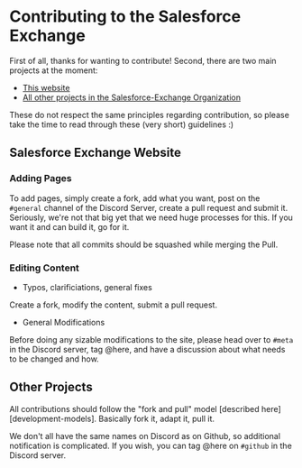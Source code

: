 # Contributing to the Salesforce Exchange

First of all, thanks for wanting to contribute!
Second, there are two main projects at the moment:

- [This website](#salesforce-exchange-website)
- [All other projects in the Salesforce-Exchange Organization](#other-projects)

These do not respect the same principles regarding contribution, so please take the time to read through these (very short) guidelines :)


## Salesforce Exchange Website
[salesforce-exchange-website]: #salesforce-exchange-website

### Adding Pages

To add pages, simply create a fork, add what you want, post on the `#general` channel of the Discord Server, create a pull request and submit it.
Seriously, we're not that big yet that we need huge processes for this.
If you want it and can build it, go for it.

Please note that all commits should be squashed while merging the Pull.

### Editing Content

- Typos, clarificiations, general fixes

Create a fork, modify the content, submit a pull request.

- General Modifications

Before doing any sizable modifications to the site, please head over to `#meta` in the Discord server, tag @here, and have a discussion about what needs to be changed and how.

## Other Projects
[other-projects]: #other-projects

All contributions should follow the "fork and pull" model [described here][development-models].
Basically fork it, adapt it, pull it.

We don't all have the same names on Discord as on Github, so additional notification is complicated.
If you wish, you can tag @here on `#github` in the Discord server.